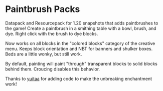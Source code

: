 # Paintbrush Packs
Datapack and Resourcepack for 1.20 snapshots that adds paintbrushes to the game!
Create a paintbrush in a smithing table with a bowl, brush, and dye.
Right click with the brush to dye blocks.

Now works on all blocks in the "colored blocks" category of the creative menu.
Keeps block orientation and NBT for banners and shulker boxes. Beds are a little wonky, but still work.

By default, painting will paint "through" transparent blocks to solid blocks behind them. Croucing disables this behavior.

Thanks to [yuitaa](https://github.com/yuitaa) for adding code to make the unbreaking enchantment work!
